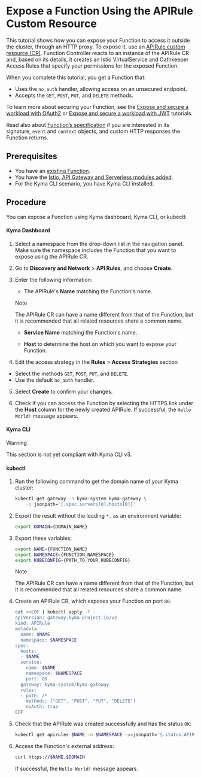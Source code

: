 # Expose a Function Using the APIRule Custom Resource

This tutorial shows how you can expose your Function to access it outside the cluster, through an HTTP proxy. To expose it, use an [APIRule custom resource (CR)](https://kyma-project.io/docs/kyma/latest/05-technical-reference/00-custom-resources/apix-01-apirule/). Function Controller reacts to an instance of the APIRule CR and, based on its details, it creates an Istio VirtualService and Oathkeeper Access Rules that specify your permissions for the exposed Function.

When you complete this tutorial, you get a Function that:

- Uses the `no_auth` handler, allowing access on an unsecured endpoint.
- Accepts the `GET`, `POST`, `PUT`, and `DELETE` methods.

To learn more about securing your Function, see the [Expose and secure a workload with OAuth2](https://kyma-project.io/docs/kyma/latest/03-tutorials/00-api-exposure/apix-05-expose-and-secure-a-workload/apix-05-01-expose-and-secure-workload-oauth2/) or [Expose and secure a workload with JWT](https://kyma-project.io/docs/kyma/latest/03-tutorials/00-api-exposure/apix-05-expose-and-secure-a-workload/apix-05-03-expose-and-secure-workload-jwt/) tutorials.

Read also about [Function’s specification](../technical-reference/07-70-function-specification.md) if you are interested in its signature, `event` and `context` objects, and custom HTTP responses the Function returns.

## Prerequisites

- You have an [existing Function](01-10-create-inline-function.md).
- You have the [Istio, API Gateway and Serverless modules added](https://kyma-project.io/#/02-get-started/01-quick-install).
- For the Kyma CLI scenario, you have Kyma CLI installed.

## Procedure

You can expose a Function using Kyma dashboard, Kyma CLI, or kubectl:

<!-- tabs:start -->

#### **Kyma Dashboard**

1. Select a namespace from the drop-down list in the navigation panel. Make sure the namespace includes the Function that you want to expose using the APIRule CR.

2. Go to **Discovery and Network** > **API Rules**, and choose **Create**.

3. Enter the following information:

    - The APIRule's **Name** matching the Function's name.

    > [!NOTE]
    > The APIRule CR can have a name different from that of the Function, but it is recommended that all related resources share a common name.

    - **Service Name** matching the Function's name.

    - **Host** to determine the host on which you want to expose your Function.

4. Edit the access strategy in the **Rules** > **Access Strategies** section
  - Select the methods `GET`, `POST`, `PUT`, and `DELETE`. 
  - Use the default `no_auth` handler.

5. Select **Create** to confirm your changes.

6. Check if you can access the Function by selecting the HTTPS link under the **Host** column for the newly created APIRule. If successful, the `Hello World!` message appears.

#### **Kyma CLI**

> [!WARNING]
> This section is not yet compliant with Kyma CLI v3.

#### **kubectl**

1. Run the following command to get the domain name of your Kyma cluster:

    ```bash
    kubectl get gateway -n kyma-system kyma-gateway \
        -o jsonpath='{.spec.servers[0].hosts[0]}'
    ```

2. Export the result without the leading `*.` as an environment variable:

    ```bash
    export DOMAIN={DOMAIN_NAME}

3. Export these variables:

    ```bash
    export NAME={FUNCTION_NAME}
    export NAMESPACE={FUNCTION_NAMESPACE}
    export KUBECONFIG={PATH_TO_YOUR_KUBECONFIG}
    ```

    > [!NOTE]
    > The APIRule CR can have a name different from that of the Function, but it is recommended that all related resources share a common name.

4. Create an APIRule CR, which exposes your Function on port `80`.

    ```bash
    cat <<EOF | kubectl apply -f -
    apiVersion: gateway.kyma-project.io/v2
    kind: APIRule
    metadata:
      name: $NAME
      namespace: $NAMESPACE
    spec:
      hosts:
      - $NAME
      service:
        name: $NAME
        namespace: $NAMESPACE
        port: 80
      gateway: kyma-system/kyma-gateway
      rules:
      - path: /*
        methods: ["GET", "POST", "PUT", "DELETE"]
        noAuth: true
    EOF
    ```

5. Check that the APIRule was created successfully and has the status `OK`:

    ```bash
    kubectl get apirules $NAME -n $NAMESPACE -o=jsonpath='{.status.APIRuleStatus.code}'
    ```

6. Access the Function's external address:

    ```bash
    curl https://$NAME.$DOMAIN
    ```

    If successful, the `Hello World!` message appears.

<!-- tabs:end -->